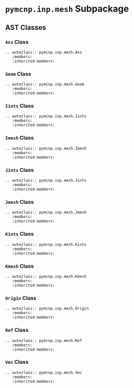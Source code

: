 # `pymcnp.inp.mesh` Subpackage

## AST Classes

### `Axs` Class

```{eval-rst}
.. autoclass:: pymcnp.inp.mesh.Axs
   :members:
   :inherited-members:
```

### `Geom` Class

```{eval-rst}
.. autoclass:: pymcnp.inp.mesh.Geom
   :members:
   :inherited-members:
```

### `Iints` Class

```{eval-rst}
.. autoclass:: pymcnp.inp.mesh.Iints
   :members:
   :inherited-members:
```

### `Imesh` Class

```{eval-rst}
.. autoclass:: pymcnp.inp.mesh.Imesh
   :members:
   :inherited-members:
```

### `Jints` Class

```{eval-rst}
.. autoclass:: pymcnp.inp.mesh.Jints
   :members:
   :inherited-members:
```

### `Jmesh` Class

```{eval-rst}
.. autoclass:: pymcnp.inp.mesh.Jmesh
   :members:
   :inherited-members:
```

### `Kints` Class

```{eval-rst}
.. autoclass:: pymcnp.inp.mesh.Kints
   :members:
   :inherited-members:
```

### `Kmesh` Class

```{eval-rst}
.. autoclass:: pymcnp.inp.mesh.Kmesh
   :members:
   :inherited-members:
```

### `Origin` Class

```{eval-rst}
.. autoclass:: pymcnp.inp.mesh.Origin
   :members:
   :inherited-members:
```

### `Ref` Class

```{eval-rst}
.. autoclass:: pymcnp.inp.mesh.Ref
   :members:
   :inherited-members:
```

### `Vec` Class

```{eval-rst}
.. autoclass:: pymcnp.inp.mesh.Vec
   :members:
   :inherited-members:
```
